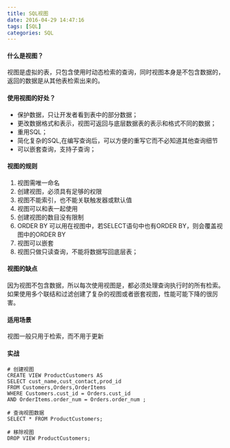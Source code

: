 ```yaml
---
title: SQL视图
date: 2016-04-29 14:47:16
tags: [SQL]
categories: SQL
---
```

#### 什么是视图？
视图是虚拟的表，只包含使用时动态检索的查询，同时视图本身是不包含数据的，返回的数据是从其他表检索出来的。
#### 使用视图的好处？
- 保护数据，只让开发者看到表中的部分数据；
- 更改数据格式和表示，视图可返回与底层数据表的表示和格式不同的数据；
- 重用SQL；
- 简化复杂的SQL,在编写查询后，可以方便的重写它而不必知道其他查询细节
- 可以嵌套查询，支持子查询；

#### 视图的规则
1. 视图需唯一命名
2. 创建视图，必须具有足够的权限
3. 视图不能索引，也不能关联触发器或默认值
4. 视图可以和表一起使用
5. 创建视图的数目没有限制
6. ORDER BY 可以用在视图中，若SELECT语句中也有ORDER BY，则会覆盖视图中的ORDER BY
7. 视图可以嵌套
8. 视图只做只读查询，不能将数据写回底层表；

#### 视图的缺点
因为视图不包含数据，所以每次使用视图是，都必须处理查询执行时的所有检索。如果使用多个联结和过滤创建了复杂的视图或者嵌套视图，性能可能下降的很厉害。

#### 适用场景
视图一般只用于检索，而不用于更新

#### 实战
```
# 创建视图
CREATE VIEW ProductCustomers AS
SELECT cust_name,cust_contact,prod_id
FROM Customers,Orders,OrderItems
WHERE Customers.cust_id = Orders.cust_id
AND OrderItems.order_num = Orders.order_num ;

# 查询视图数据
SELECT * FROM ProductCustomers;

# 移除视图
DROP VIEW ProductCustomers;
```

